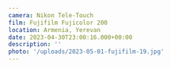 ```yaml
---
camera: Nikon Tele-Touch
film: Fujifilm Fujicolor 200
location: Armenia, Yerevan
date: 2023-04-30T23:00:16.000+00:00
description: ''
photo: '/uploads/2023-05-01-fujifilm-19.jpg'
---
```

